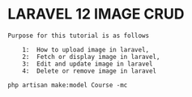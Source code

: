 # LARAVEL 12 IMAGE CRUD

    Purpose for this tutorial is as follows 

        1:  How to upload image in laravel,
        2:  Fetch or display image in laravel,
        3:  Edit and update image in laravel 
        4:  Delete or remove image in laravel

    php artisan make:model Course -mc































                 
                    












        
    
        
